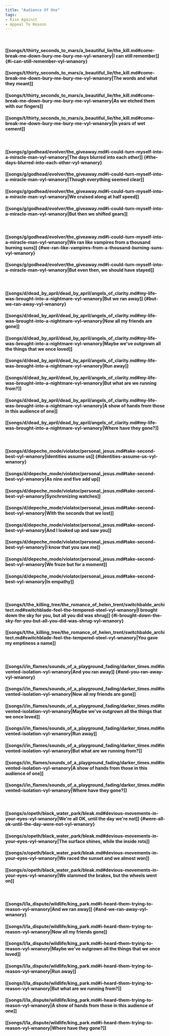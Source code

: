```yaml
---
title: "Audience Of One"
tags:
- Rise Against
- Appeal To Reason
---
```

&nbsp;
#### [[songs/t/thirty_seconds_to_mars/a_beautiful_lie/the_kill.md#come-break-me-down-bury-me-bury-me-vyl-wnanory|I can still remember]] {#i-can-still-remember-vyl-wnanory}
#### [[songs/t/thirty_seconds_to_mars/a_beautiful_lie/the_kill.md#come-break-me-down-bury-me-bury-me-vyl-wnanory|The words and what they meant]]
#### [[songs/t/thirty_seconds_to_mars/a_beautiful_lie/the_kill.md#come-break-me-down-bury-me-bury-me-vyl-wnanory|As we etched them with our fingers]]
#### [[songs/t/thirty_seconds_to_mars/a_beautiful_lie/the_kill.md#come-break-me-down-bury-me-bury-me-vyl-wnanory|In years of wet cement]]
&nbsp;
#### [[songs/g/godhead/evolver/the_giveaway.md#i-could-turn-myself-into-a-miracle-man-vyl-wnanory|The days blurred into each other]] {#the-days-blurred-into-each-other-vyl-wnanory}
#### [[songs/g/godhead/evolver/the_giveaway.md#i-could-turn-myself-into-a-miracle-man-vyl-wnanory|Though everything seemed clear]]
#### [[songs/g/godhead/evolver/the_giveaway.md#i-could-turn-myself-into-a-miracle-man-vyl-wnanory|We cruised along at half speed]]
#### [[songs/g/godhead/evolver/the_giveaway.md#i-could-turn-myself-into-a-miracle-man-vyl-wnanory|But then we shifted gears]]
&nbsp;
#### [[songs/g/godhead/evolver/the_giveaway.md#i-could-turn-myself-into-a-miracle-man-vyl-wnanory|We ran like vampires from a thousand burning suns]] {#we-ran-like-vampires-from-a-thousand-burning-suns-vyl-wnanory}
#### [[songs/g/godhead/evolver/the_giveaway.md#i-could-turn-myself-into-a-miracle-man-vyl-wnanory|But even then, we should have stayed]]
&nbsp;
#### [[songs/d/dead_by_april/dead_by_april/angels_of_clarity.md#my-life-was-brought-into-a-nightmare-vyl-wnanory|But we ran away]] {#but-we-ran-away-vyl-wnanory}
#### [[songs/d/dead_by_april/dead_by_april/angels_of_clarity.md#my-life-was-brought-into-a-nightmare-vyl-wnanory|Now all my friends are gone]]
#### [[songs/d/dead_by_april/dead_by_april/angels_of_clarity.md#my-life-was-brought-into-a-nightmare-vyl-wnanory|Maybe we've outgrown all the things that we once loved]]
#### [[songs/d/dead_by_april/dead_by_april/angels_of_clarity.md#my-life-was-brought-into-a-nightmare-vyl-wnanory|Run away]]
#### [[songs/d/dead_by_april/dead_by_april/angels_of_clarity.md#my-life-was-brought-into-a-nightmare-vyl-wnanory|But what are we running from?]]
#### [[songs/d/dead_by_april/dead_by_april/angels_of_clarity.md#my-life-was-brought-into-a-nightmare-vyl-wnanory|A show of hands from those in this audience of one]]
#### [[songs/d/dead_by_april/dead_by_april/angels_of_clarity.md#my-life-was-brought-into-a-nightmare-vyl-wnanory|Where have they gone?]]
&nbsp;
#### [[songs/d/depeche_mode/violator/personal_jesus.md#take-second-best-vyl-wnanory|Identities assume us]] {#identities-assume-us-vyl-wnanory}
#### [[songs/d/depeche_mode/violator/personal_jesus.md#take-second-best-vyl-wnanory|As nine and five add up]]
#### [[songs/d/depeche_mode/violator/personal_jesus.md#take-second-best-vyl-wnanory|Synchronizing watches]]
#### [[songs/d/depeche_mode/violator/personal_jesus.md#take-second-best-vyl-wnanory|With the seconds that we lost]]
#### [[songs/d/depeche_mode/violator/personal_jesus.md#take-second-best-vyl-wnanory|And I looked up and saw you]]
#### [[songs/d/depeche_mode/violator/personal_jesus.md#take-second-best-vyl-wnanory|I know that you saw me]]
#### [[songs/d/depeche_mode/violator/personal_jesus.md#take-second-best-vyl-wnanory|We froze but for a moment]]
#### [[songs/d/depeche_mode/violator/personal_jesus.md#take-second-best-vyl-wnanory|In empathy]]
&nbsp;
#### [[songs/t/the_killing_tree/the_romance_of_helen_trent/switchbalde_architect.md#switchblade-feel-the-tempered-steel-vyl-wnanory|I brought down the sky for you, but all you did was shrug]] {#i-brought-down-the-sky-for-you-but-all-you-did-was-shrug-vyl-wnanory}
#### [[songs/t/the_killing_tree/the_romance_of_helen_trent/switchbalde_architect.md#switchblade-feel-the-tempered-steel-vyl-wnanory|You gave my emptiness a name]]
&nbsp;
#### [[songs/i/in_flames/sounds_of_a_playground_fading/darker_times.md#invented-isolation-vyl-wnanory|And you ran away]] {#and-you-ran-away-vyl-wnanory}
#### [[songs/i/in_flames/sounds_of_a_playground_fading/darker_times.md#invented-isolation-vyl-wnanory|Now all my friends are gone]]
#### [[songs/i/in_flames/sounds_of_a_playground_fading/darker_times.md#invented-isolation-vyl-wnanory|Maybe we've outgrown all the things that we once loved]]
#### [[songs/i/in_flames/sounds_of_a_playground_fading/darker_times.md#invented-isolation-vyl-wnanory|Run away]]
#### [[songs/i/in_flames/sounds_of_a_playground_fading/darker_times.md#invented-isolation-vyl-wnanory|But what are we running from?]]
#### [[songs/i/in_flames/sounds_of_a_playground_fading/darker_times.md#invented-isolation-vyl-wnanory|A show of hands from those in this audience of one]]
#### [[songs/i/in_flames/sounds_of_a_playground_fading/darker_times.md#invented-isolation-vyl-wnanory|Where have they gone?]]
&nbsp;
#### [[songs/o/opeth/black_water_park/bleak.md#devious-movements-in-your-eyes-vyl-wnanory|We're all OK, until the day we're not]] {#were-all-ok-until-the-day-were-not-vyl-wnanory}
#### [[songs/o/opeth/black_water_park/bleak.md#devious-movements-in-your-eyes-vyl-wnanory|The surface shines, while the inside rots]]
#### [[songs/o/opeth/black_water_park/bleak.md#devious-movements-in-your-eyes-vyl-wnanory|We raced the sunset and we almost won]]
#### [[songs/o/opeth/black_water_park/bleak.md#devious-movements-in-your-eyes-vyl-wnanory|We slammed the brakes, but the wheels went on]]
&nbsp;
#### [[songs/l/la_dispute/wildlife/king_park.md#i-heard-them-trying-to-reason-vyl-wnanory|And we ran away]] {#and-we-ran-away-vyl-wnanory}
#### [[songs/l/la_dispute/wildlife/king_park.md#i-heard-them-trying-to-reason-vyl-wnanory|Now all my friends gone]]
#### [[songs/l/la_dispute/wildlife/king_park.md#i-heard-them-trying-to-reason-vyl-wnanory|Maybe we've outgrown all the things that we once loved]]
#### [[songs/l/la_dispute/wildlife/king_park.md#i-heard-them-trying-to-reason-vyl-wnanory|Run away]]
#### [[songs/l/la_dispute/wildlife/king_park.md#i-heard-them-trying-to-reason-vyl-wnanory|But what are we running from?]]
#### [[songs/l/la_dispute/wildlife/king_park.md#i-heard-them-trying-to-reason-vyl-wnanory|A show of hands from those in this audience of one]]
#### [[songs/l/la_dispute/wildlife/king_park.md#i-heard-them-trying-to-reason-vyl-wnanory|Where have they gone?]]
